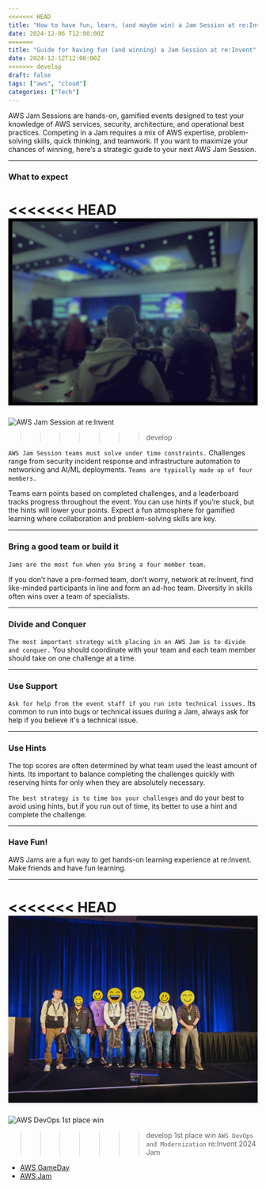 ```yaml
---
<<<<<<< HEAD
title: "How to have fun, learn, (and maybe win) a Jam Session at re:Invent"
date: 2024-12-06 T12:00:00Z
=======
title: "Guide for having fun (and winning) a Jam Session at re:Invent"
date: 2024-12-12T12:00:00Z
>>>>>>> develop
draft: false
tags: ["aws", "cloud"]
categories: ["Tech"]
---
```


AWS Jam Sessions are hands-on, gamified events designed to test your knowledge of AWS services, security, architecture, and operational best practices. Competing in a Jam requires a mix of AWS expertise, problem-solving skills, quick thinking, and teamwork. If you want to maximize your chances of winning, here’s a strategic guide to your next AWS Jam Session.

---

### **What to expect**

<<<<<<< HEAD
![AWS Jam Session at re:Invent](./reinvent_2024.jpg)
=======
![AWS Jam Session at re:Invent](/img/post/how-to-win-an-aws-jam-session-at-reinvent/reinvent_2024.jpg)
>>>>>>> develop

`AWS Jam Session teams must solve under time constraints.` Challenges range from security incident response and infrastructure automation to networking and AI/ML deployments.  `Teams are typically made up of four members.`

Teams earn points based on completed challenges, and a leaderboard tracks progress throughout the event. You can use hints if you’re stuck, but the hints will lower your points.  Expect a fun atmosphere for gamified learning where collaboration and problem-solving skills are key.

---

### **Bring a good team or build it**

`Jams are the most fun when you bring a four member team.`

If you don’t have a pre-formed team, don’t worry, network at re:Invent, find like-minded participants in line and form an ad-hoc team. Diversity in skills often wins over a team of specialists.

---

### **Divide and Conquer**

`The most important strategy with placing in an AWS Jam is to divide and conquer.`  You should coordinate with your team and each team member should take on one challenge at a time.

---

### **Use Support**

`Ask for help from the event staff if you run into technical issues.`  Its common to run into bugs or technical issues during a Jam, always ask for help if you believe it's a technical issue.

---

### **Use Hints**

The top scores are often determined by what team used the least amount of hints.  Its important to balance completing the challenges quickly with reserving hints for only when they are absolutely necessary.

`The best strategy is to time box your challenges` and do your best to avoid using hints, but if you run out of time, its better to use a hint and complete the challenge.

---
### **Have Fun!**

AWS Jams are a fun way to get hands-on learning experience at re:Invent.  Make friends and have fun learning.

---

<<<<<<< HEAD
![AWS DevOps 1st place win](./david_whiteside_winning_reinvent_2024.jpg)
=======
![AWS DevOps 1st place win](/img/post/how-to-win-an-aws-jam-session-at-reinvent/david_whiteside_winning_reinvent_2024.jpg)
>>>>>>> develop
1st place win `AWS DevOps and Modernization` re:Invent 2024 Jam

- [AWS GameDay](https://aws.amazon.com/gameday)  
- [AWS Jam](https://aws.amazon.com/es/professional-services/jam/)  